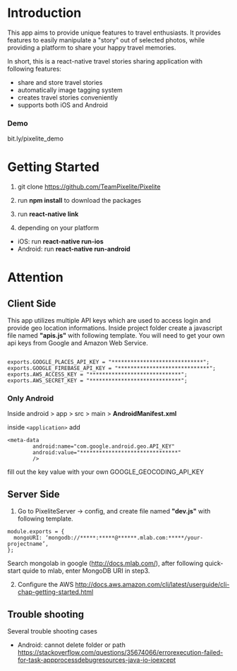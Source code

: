 # Introduction

This app aims to provide unique features to travel enthusiasts. It provides features to easily manipulate a "story" out of selected photos, while providing a platform to share your happy travel memories.

In short, this is a react-native travel stories sharing application with following features:
 - share and store travel stories
 - automatically image tagging system
 - creates travel stories conveniently
 - supports both iOS and Android

### Demo

bit.ly/pixelite_demo

# Getting Started

1. git clone https://github.com/TeamPixelite/Pixelite

2. run **npm install** to download the packages

3. run **react-native link**

4. depending on your platform
- iOS: run **react-native run-ios**
- Android: run **react-native run-android**

# Attention


## Client Side

This app utilizes multiple API keys which are used to access login and provide geo location informations.
Inside project folder create a javascript file named **"apis.js"** with following template. You will need to get your own api keys from Google and Amazon Web Service.

<pre><code>
exports.GOOGLE_PLACES_API_KEY = "*****************************";
exports.GOOGLE_FIREBASE_API_KEY = "*****************************";
exports.AWS_ACCESS_KEY = "*****************************";
exports.AWS_SECRET_KEY = "*****************************";
</pre></code>

### Only Android

Inside android > app > src > main > **AndroidManifest.xml**

inside ```<application>```
add
```
<meta-data
        android:name="com.google.android.geo.API_KEY"
        android:value="*******************************"
        />
```

fill out the key value with your own GOOGLE_GEOCODING_API_KEY

## Server Side

1. Go to PixeliteServer -> config, and create file named **"dev.js"** with following template.

```
module.exports = {
  mongoURI: ‘mongodb://*****:*****@******.mlab.com:*****/your-projectname’,
};
```

Search mongolab in google (http://docs.mlab.com/), after following quick-start quide to mlab, enter MongoDB URI in step3.

2. Configure the AWS
http://docs.aws.amazon.com/cli/latest/userguide/cli-chap-getting-started.html

## Trouble shooting

Several trouble shooting cases
- Android: cannot delete folder or path
https://stackoverflow.com/questions/35674066/errorexecution-failed-for-task-appprocessdebugresources-java-io-ioexcept
